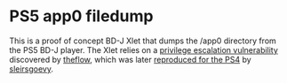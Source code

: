 # PS5 app0 filedump
This is a proof of concept BD-J Xlet that dumps the /app0 directory from the
PS5 BD-J player. The Xlet relies on a [privilege escalation vulnerability][h1]
discovered by [theflow][theflow], which was later [reproduced for the PS4][insp]
by [sleirsgoevy][sleirsgoevy].

[h1]: https://hackerone.com/reports/1379975
[insp]: https://github.com/sleirsgoevy/bd-jb
[sleirsgoevy]: https://github.com/sleirsgoevy
[theflow]: https://github.com/TheOfficialFloW
